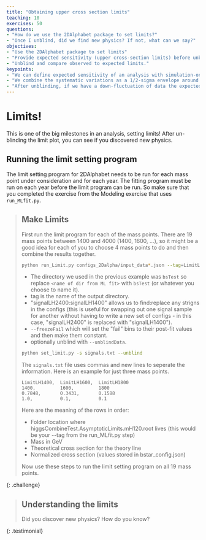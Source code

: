 ```yaml
---
title: "Obtaining upper cross section limits"
teaching: 10
exercises: 50
questions:
- "How do we use the 2DAlphabet package to set limits?"
- "Once I unblind, did we find new physics? If not, what can we say?"
objectives:
- "Use the 2DAlphabet package to set limits"
- "Provide expected sensitivity (upper cross-section limits) before unblinding as a function of resonance mass."
- "Unblind and compare observed to expected limits."
keypoints:
- "We can define expected sensitivity of an analysis with simulation-only by assuming the data expected will be exactly what the background estimation predicts."
- "We combine the systematic variations as a 1/2-sigma envelope around nominal expectation to quantify the confidence of our measurement."
- "After unblinding, if we have a down-fluctuation of data the expected exclusion appears stronger and vice-versa with up-fluctuations and apparently weak exclusions."
---
```


# Limits!

This is one of the big milestones in an analysis, setting limits! After un-blinding the limit plot, you can see
if you discovered new physics.

## Running the limit setting program

The limit setting program for 2DAlphabet needs to be run for each mass point under consideration and for each year.
The fitting program must be run on each year before the limit program can be run. So make sure that you completed
the exercise from the Modeling exercise that uses `run_MLfit.py`.

> ## Make Limits
>  
> First run the limit program for each of the mass points. There are 19 mass points between 1400 and 4000 (1400, 1600, ...),
> so it might be a good idea for each of you to choose 4 mass points to do and then combine the results together.
>
> ~~~bash
> python run_Limit.py configs_2Dalpha/input_data*.json --tag=LimitLH1400 --unblindData -d <name of dir from ML fit> signalLH2400:signalLH1400 --freezeFail
> ~~~
>
> - The directory we used in the previous example was `bsTest` so replace `<name of dir from ML fit>` with `bsTest` 
> (or whatever you choose to name it). 
> - tag is the name of the output directory.
> - "signalLH2400:signalLH1400" allows us to find:replace any strigns in the configs (this is useful for swapping 
> out one signal sample for another without having to write a new set of configs - in this case, "signalLH2400" is replaced with "signalLH1400").
> - `--freezeFail` which will set the "fail" bins to their post-fit values and then make them constant.
> - optionally unblind with `--unblindData`.
> 
> ~~~bash
> python set_limit.py -s signals.txt --unblind
> ~~~
>
> The `signals.txt` file uses commas and new lines to seperate the information. Here is an example for just three mass points.
> 
> ~~~
> LimitLH1400,  LimitLH1600,  LimitLH1800
> 1400,         1600,         1800
> 0.7848,       0.3431,       0.1588
> 1.0,          0.1,          0.1
> ~~~ 
>
> Here are the meaning of the rows in order:
> - Folder location where higgsCombineTest.AsymptoticLimits.mH120.root lives (this would be your --tag from the run_MLfit.py step)
> - Mass in GeV
> - Theoretical cross section for the theory line
> - Normalized cross section (values stored in bstar_config.json)
>
> Now use these steps to run the limit setting program on all 19 mass points.
> 
{: .challenge}

> ## Understanding the limits
> Did you discover new physics? How do you know?
>
{: .testimonial}

